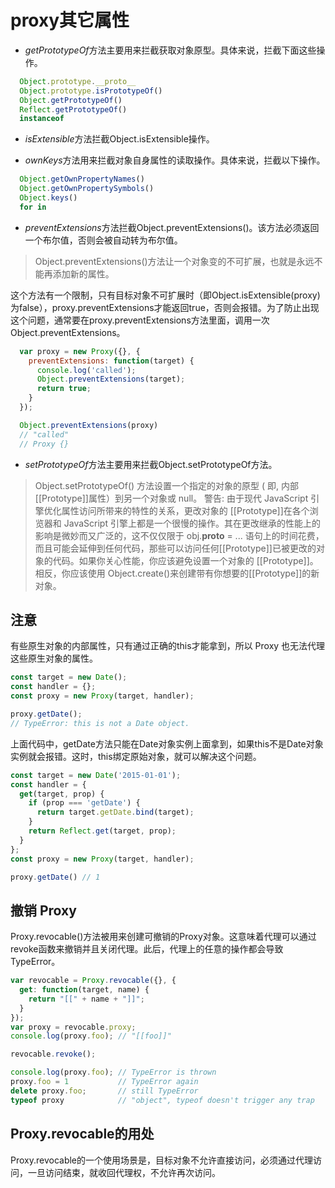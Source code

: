 # proxy其它属性

- *getPrototypeOf*方法主要用来拦截获取对象原型。具体来说，拦截下面这些操作。

```js
  Object.prototype.__proto__
  Object.prototype.isPrototypeOf()
  Object.getPrototypeOf()
  Reflect.getPrototypeOf()
  instanceof
```

- *isExtensible*方法拦截Object.isExtensible操作。

- *ownKeys*方法用来拦截对象自身属性的读取操作。具体来说，拦截以下操作。

```js
  Object.getOwnPropertyNames()
  Object.getOwnPropertySymbols()
  Object.keys()
  for in
```

- *preventExtensions*方法拦截Object.preventExtensions()。该方法必须返回一个布尔值，否则会被自动转为布尔值。

> Object.preventExtensions()方法让一个对象变的不可扩展，也就是永远不能再添加新的属性。

这个方法有一个限制，只有目标对象不可扩展时（即Object.isExtensible(proxy)为false），proxy.preventExtensions才能返回true，否则会报错。为了防止出现这个问题，通常要在proxy.preventExtensions方法里面，调用一次Object.preventExtensions。

```javascript
  var proxy = new Proxy({}, {
    preventExtensions: function(target) {
      console.log('called');
      Object.preventExtensions(target);
      return true;
    }
  });

  Object.preventExtensions(proxy)
  // "called"
  // Proxy {}
```

- *setPrototypeOf*方法主要用来拦截Object.setPrototypeOf方法。

> Object.setPrototypeOf() 方法设置一个指定的对象的原型 ( 即, 内部[[Prototype]]属性）到另一个对象或  null。
> 警告: 由于现代 JavaScript 引擎优化属性访问所带来的特性的关系，更改对象的 [[Prototype]]在各个浏览器和 JavaScript 引擎上都是一个很慢的操作。其在更改继承的性能上的影响是微妙而又广泛的，这不仅仅限于 obj.__proto__ = ... 语句上的时间花费，而且可能会延伸到任何代码，那些可以访问任何[[Prototype]]已被更改的对象的代码。如果你关心性能，你应该避免设置一个对象的 [[Prototype]]。相反，你应该使用 Object.create()来创建带有你想要的[[Prototype]]的新对象。

## 注意

有些原生对象的内部属性，只有通过正确的this才能拿到，所以 Proxy 也无法代理这些原生对象的属性。

```js
const target = new Date();
const handler = {};
const proxy = new Proxy(target, handler);

proxy.getDate();
// TypeError: this is not a Date object.
```

上面代码中，getDate方法只能在Date对象实例上面拿到，如果this不是Date对象实例就会报错。这时，this绑定原始对象，就可以解决这个问题。

```js
const target = new Date('2015-01-01');
const handler = {
  get(target, prop) {
    if (prop === 'getDate') {
      return target.getDate.bind(target);
    }
    return Reflect.get(target, prop);
  }
};
const proxy = new Proxy(target, handler);

proxy.getDate() // 1
```

## 撤销 Proxy

Proxy.revocable()方法被用来创建可撤销的Proxy对象。这意味着代理可以通过revoke函数来撤销并且关闭代理。此后，代理上的任意的操作都会导致TypeError。

```javascript
var revocable = Proxy.revocable({}, {
  get: function(target, name) {
    return "[[" + name + "]]";
  }
});
var proxy = revocable.proxy;
console.log(proxy.foo); // "[[foo]]"

revocable.revoke();

console.log(proxy.foo); // TypeError is thrown
proxy.foo = 1           // TypeError again
delete proxy.foo;       // still TypeError
typeof proxy            // "object", typeof doesn't trigger any trap
```

## Proxy.revocable的用处

Proxy.revocable的一个使用场景是，目标对象不允许直接访问，必须通过代理访问，一旦访问结束，就收回代理权，不允许再次访问。